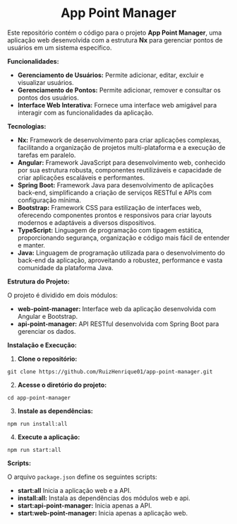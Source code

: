 <h1 align="center">
App Point Manager
</h1>

Este repositório contém o código para o projeto **App Point Manager**, uma aplicação web desenvolvida com a estrutura **Nx** para gerenciar pontos de usuários em um sistema específico. 

**Funcionalidades:**

* **Gerenciamento de Usuários:** Permite adicionar, editar, excluir e visualizar usuários.
* **Gerenciamento de Pontos:** Permite adicionar, remover e consultar os pontos dos usuários.
* **Interface Web Interativa:** Fornece uma interface web amigável para interagir com as funcionalidades da aplicação.

**Tecnologias:**

* **Nx:** Framework de desenvolvimento para criar aplicações complexas, facilitando a organização de projetos multi-plataforma e a execução de tarefas em paralelo.
* **Angular:** Framework JavaScript para desenvolvimento web, conhecido por sua estrutura robusta, componentes reutilizáveis e capacidade de criar aplicações escaláveis e performantes.
* **Spring Boot:** Framework Java para desenvolvimento de aplicações back-end, simplificando a criação de serviços RESTful e APIs com configuração mínima.
* **Bootstrap:** Framework CSS para estilização de interfaces web, oferecendo componentes prontos e responsivos para criar layouts modernos e adaptáveis a diversos dispositivos.
* **TypeScript:** Linguagem de programação com tipagem estática, proporcionando segurança, organização e código mais fácil de entender e manter.
* **Java:** Linguagem de programação utilizada para o desenvolvimento do back-end da aplicação, aproveitando a robustez, performance e vasta comunidade da plataforma Java.

**Estrutura do Projeto:**

O projeto é dividido em dois módulos:

* **web-point-manager:** Interface web da aplicação desenvolvida com Angular e Bootstrap.
* **api-point-manager:** API RESTful desenvolvida com Spring Boot para gerenciar os dados.

**Instalação e Execução:**

1. **Clone o repositório:** 
```
git clone https://github.com/RuizHenrique01/app-point-manager.git
```
2. **Acesse o diretório do projeto:** 
```
cd app-point-manager
```
3. **Instale as dependências:** 
```
npm run install:all
```
4. **Execute a aplicação:** 
```
npm run start:all
```

**Scripts:**

O arquivo `package.json` define os seguintes scripts:

* **start:all** Inicia a aplicação web e a API.
* **install:all:** Instala as dependências dos módulos web e api.
* **start:api-point-manager:** Inicia apenas a API.
* **start:web-point-manager:** Inicia apenas a aplicação web.
